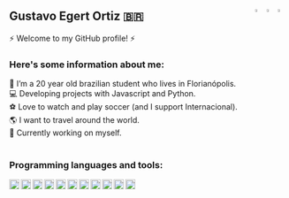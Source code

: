 ## Gustavo Egert Ortiz :brazil: <a href="mailto:gustavo.egert.ortiz@gmail.com"> <img align="right" src="https://img.icons8.com/fluent/48/000000/gmail.png" width="3.5%"/> </a> [<img align="right" src="https://img.icons8.com/color/48/000000/linkedin.png" width="3.5%"/>](https://www.linkedin.com/in/gustavo-egert-ortiz-270013193/) [<img align="right" src="https://img.icons8.com/fluent/48/000000/instagram-new.png" width="3.5%"/>](https://www.instagram.com/gu.ortiz/)
⚡ Welcome to my GitHub profile! ⚡

### Here's some information about me:

💬 I’m a 20 year old brazilian student who lives in Florianópolis.<br>
💻 Developing projects with Javascript and Python.<br>
⚽ Love to watch and play soccer (and I support Internacional).<br>
🌎 I want to travel around the world.<br>
🌱 Currently working on myself.<br>
<br>

### Programming languages and tools:

[<img align="left" alt="Javascript" width="18px" src="https://simpleicons.org/icons/javascript.svg" />](https://www.javascript.com/)
[<img align="left" alt="React" width="18px" src="https://simpleicons.org/icons/react.svg" />](https://reactjs.org/)
[<img align="left" alt="Python" width="18px" src="https://simpleicons.org/icons/python.svg" />](https://www.python.org/)
[<img align="left" alt="HTML" width="18px" src="https://simpleicons.org/icons/html5.svg" />](https://html5.org/)
[<img align="left" alt="CSS" width="18px" src="https://simpleicons.org/icons/css3.svg" />](https://developer.mozilla.org/en-US/docs/Web/CSS)
[<img align="left" alt="VSCode" width="18px" src="https://simpleicons.org/icons/visualstudiocode.svg" />](https://https://code.visualstudio.com/)
[<img align="left" alt="Pycharm" width="18px" src="https://simpleicons.org/icons/pycharm.svg" />](https://www.jetbrains.com/pycharm/)
[<img align="left" alt="Webstorm" width="18px" src="https://simpleicons.org/icons/webstorm.svg" />](https://www.jetbrains.com/webstorm/)
[<img align="left" alt="MySQL" width="18px" src="https://simpleicons.org/icons/mysql.svg" />](https://www.mysql.com/)
[<img align="left" alt="MongoDB" width="18px" src="https://simpleicons.org/icons/mongodb.svg" />](https://www.mongodb.com/)
[<img align="left" alt="Git" width="18px" src="https://simpleicons.org/icons/git.svg" />](https://git-scm.com/)
<br>

